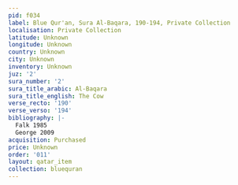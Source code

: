 ```yaml
---
pid: f034
label: Blue Qur'an, Sura Al-Baqara, 190-194, Private Collection
localisation: Private Collection
latitude: Unknown
longitude: Unknown
country: Unknown
city: Unknown
inventory: Unknown
juz: '2'
sura_number: '2'
sura_title_arabic: Al-Baqara
sura_title_english: The Cow
verse_recto: '190'
verse_verso: '194'
bibliography: |-
  Falk 1985
  George 2009
acquisition: Purchased
price: Unknown
order: '011'
layout: qatar_item
collection: bluequran
---
```

